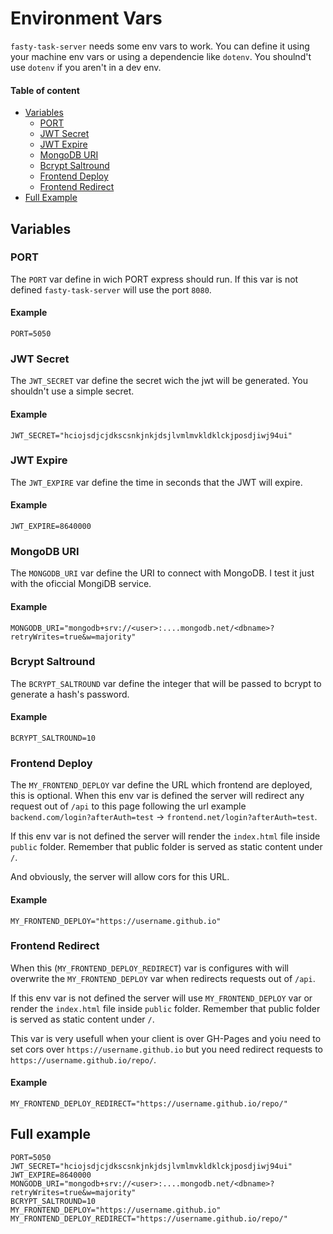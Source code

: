 # Environment Vars

`fasty-task-server` needs some env vars to work. You can define it using your machine env vars or using a dependencie like `dotenv`. You shoulnd't use `dotenv` if you aren't in a dev env.

#### Table of content

- [Variables](#variables)
  - [PORT](#port)
  - [JWT Secret](#jwt-secret)
  - [JWT Expire](#jwt-expire)
  - [MongoDB URI](#mongodb-uri)
  - [Bcrypt Saltround](#bcrypt-saltround)
  - [Frontend Deploy](#frontend-deploy)
  - [Frontend Redirect](#frontend-redirect)
- [Full Example](#full-example)


## Variables

### PORT

The `PORT` var define in wich PORT express should run. If this var is not defined `fasty-task-server` will use the port `8080`.

#### Example

```env
PORT=5050
```


### JWT Secret

The `JWT_SECRET` var define the secret wich the jwt will be generated. You shouldn't use a simple secret.

#### Example

```env
JWT_SECRET="hciojsdjcjdkscsnkjnkjdsjlvmlmvkldklckjposdjiwj94ui"
```



### JWT Expire

The `JWT_EXPIRE` var define the time in seconds that the JWT will expire.

#### Example

```env
JWT_EXPIRE=8640000
```



### MongoDB URI

The `MONGODB_URI` var define the URI to connect with MongoDB. I test it just with the oficcial MongiDB service.

#### Example

```env
MONGODB_URI="mongodb+srv://<user>:....mongodb.net/<dbname>?retryWrites=true&w=majority"
```



### Bcrypt Saltround

The `BCRYPT_SALTROUND` var define the integer that will be passed to bcrypt to generate a hash's password.

#### Example

```env
BCRYPT_SALTROUND=10
```



### Frontend Deploy

The `MY_FRONTEND_DEPLOY` var define the URL which frontend are deployed, this is optional. When this env var is defined the server will redirect any request out of `/api` to this page following the url example `backend.com/login?afterAuth=test` -> `frontend.net/login?afterAuth=test`.

If this env var is not defined the server will render the `index.html` file inside `public` folder. Remember that public folder is served as static content under `/`.

And obviously, the server will allow cors for this URL.

#### Example

```env
MY_FRONTEND_DEPLOY="https://username.github.io"
```



### Frontend Redirect

When this (`MY_FRONTEND_DEPLOY_REDIRECT`) var is configures with will overwrite the `MY_FRONTEND_DEPLOY` var when redirects requests out of `/api`.

If this env var is not defined the server will use `MY_FRONTEND_DEPLOY` var or render the `index.html` file inside `public` folder. Remember that public folder is served as static content under `/`.

This var is very usefull when your client is over GH-Pages and yoiu need to set cors over `https://username.github.io` but you need redirect requests to `https://username.github.io/repo/`.

#### Example

```env
MY_FRONTEND_DEPLOY_REDIRECT="https://username.github.io/repo/"
```



## Full example

```env
PORT=5050
JWT_SECRET="hciojsdjcjdkscsnkjnkjdsjlvmlmvkldklckjposdjiwj94ui"
JWT_EXPIRE=8640000
MONGODB_URI="mongodb+srv://<user>:....mongodb.net/<dbname>?retryWrites=true&w=majority"
BCRYPT_SALTROUND=10
MY_FRONTEND_DEPLOY="https://username.github.io"
MY_FRONTEND_DEPLOY_REDIRECT="https://username.github.io/repo/"
```